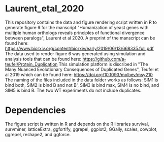 # Laurent_etal_2020
This repository contains the data and figure rendering script written in R to generate figure 6 for the manscript "Humanization of yeast genes with multiple human orthologs reveals principles of functional divergence between paralogs", Laurent et al 2020. A preprint of the manscript can be found here: https://www.biorxiv.org/content/biorxiv/early/2019/06/13/668335.full.pdf The data used to render figure 6 was generated using simulation and analysis tools that can be found here: https://github.com/a-teufel/Protein_Duplication This simulation platform is discribed in "The Many Nuanced Evolutionary Consequences of Duplicated Genes", Teufel et al 2019 which can be found here: https://doi.org/10.1093/molbev/msy210 The naming of the files included in the data folder works as follows: SIM1 is bind both, SIM2 is bind B and not B', SIM3 is bind max, SIM4 is no bind, and SIM5 is bind B. The two WT experiments do not include duplicates.   

# Dependencies

The figure script is written in R and depends on the R libraries survival, survminer, latticeExtra, ggfortify, ggrepel, ggplot2, GGally, scales, cowplot, ggrepel, reshape2, and ggforce.
